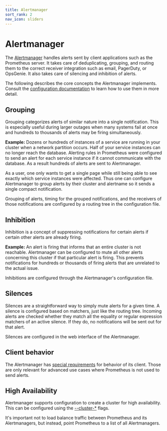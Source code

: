 ```yaml
---
title: Alertmanager
sort_rank: 2
nav_icon: sliders
---
```


# Alertmanager

The [Alertmanager](https://github.com/prometheus/alertmanager) handles alerts
sent by client applications such as the Prometheus server.
It takes care of deduplicating, grouping, and routing
them to the correct receiver integration such as email, PagerDuty, or OpsGenie.
It also takes care of silencing and inhibition of alerts.

The following describes the core concepts the Alertmanager implements. Consult
the [configuration documentation](../configuration) to learn how to use them
in more detail.

## Grouping

Grouping categorizes alerts of similar nature into a single notification. This
is especially useful during larger outages when many systems fail at once and
hundreds to thousands of alerts may be firing simultaneously.

**Example:** Dozens or hundreds of instances of a service are running in your
cluster when a network partition occurs. Half of your service instances
can no longer reach the database.
Alerting rules in Prometheus were configured to send an alert for each service
instance if it cannot communicate with the database. As a result hundreds of
alerts are sent to Alertmanager.

As a user, one only wants to get a single page while still being able to see
exactly which service instances were affected. Thus one can configure
Alertmanager to group alerts by their cluster and alertname so it sends a
single compact notification.

Grouping of alerts, timing for the grouped notifications, and the receivers
of those notifications are configured by a routing tree in the configuration
file.

## Inhibition

Inhibition is a concept of suppressing notifications for certain alerts if
certain other alerts are already firing.

**Example:** An alert is firing that informs that an entire cluster is not
reachable. Alertmanager can be configured to mute all other alerts concerning
this cluster if that particular alert is firing.
This prevents notifications for hundreds or thousands of firing alerts that
are unrelated to the actual issue.

Inhibitions are configured through the Alertmanager's configuration file.

## Silences

Silences are a straightforward way to simply mute alerts for a given time.
A silence is configured based on matchers, just like the routing tree. Incoming
alerts are checked whether they match all the equality or regular expression
matchers of an active silence.
If they do, no notifications will be sent out for that alert.

Silences are configured in the web interface of the Alertmanager.


## Client behavior

The Alertmanager has [special requirements](../clients) for behavior of its
client. Those are only relevant for advanced use cases where Prometheus
is not used to send alerts.

## High Availability

Alertmanager supports configuration to create a cluster for high availability.
This can be configured using the [--cluster-*](https://github.com/prometheus/alertmanager#high-availability) flags.

It's important not to load balance traffic between Prometheus and its Alertmanagers, but instead, point Prometheus to a list of all Alertmanagers.
